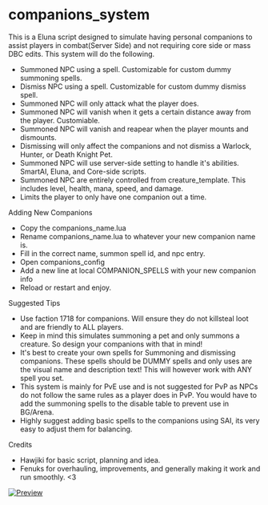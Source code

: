 # companions_system

This is a Eluna script designed to simulate having personal companions to assist players in combat(Server Side) and not requiring core side or mass DBC edits. This system will do the following.
- Summoned NPC using a spell. Customizable for custom dummy summoning spells.
- Dismiss NPC using a spell. Customizable for custom dummy dismiss spell.
- Summoned NPC will only attack what the player does.
- Summoned NPC will vanish when it gets a certain distance away from the player. Customiable.
- Summoned NPC will vanish and reapear when the player mounts and dismounts.
- Dismissing will only affect the companions and not dismiss a Warlock, Hunter, or Death Knight Pet.
- Summoned NPC will use server-side setting to handle it's abilities. SmartAI, Eluna, and Core-side scripts.
- Summoned NPC are entirely controlled from creature_template. This includes level, health, mana, speed, and damage.
- Limits the player to only have one companion out a time.

Adding New Companions
- Copy the companions_name.lua
- Rename companions_name.lua to whatever your new companion name is.
- Fill in the correct name, summon spell id, and npc entry.
- Open companions_config
- Add a new line at local COMPANION_SPELLS with your new companion info
- Reload or restart and enjoy.

Suggested Tips
- Use faction 1718 for companions. Will ensure they do not killsteal loot and are friendly to ALL players.
- Keep in mind this simulates summoning a pet and only summons a creature. So design your companions with that in mind!
- It's best to create your own spells for Summoning and dismissing companions. These spells should be DUMMY spells and only uses are the visual name and description text! This will however work with ANY spell you set.
- This system is mainly for PvE use and is not suggested for PvP as NPCs do not follow the same rules as a player does in PvP. You would have to add the summoning spells to the disable table to prevent use in BG/Arena.
- Highly suggest adding basic spells to the companions using SAI, its very easy to adjust them for balancing.

Credits
- Hawjiki for basic script, planning and idea.
- Fenuks for overhauling, improvements, and generally making it work and run smoothly. <3

[![Preview](http://i3.ytimg.com/vi/P9zsLL2xS10/hqdefault.jpg)](https://www.youtube.com/watch?v=P9zsLL2xS10)

